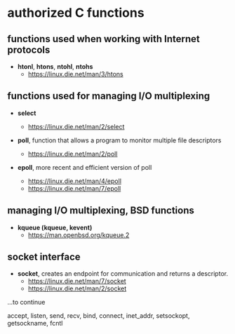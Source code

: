 
# authorized C functions

## functions used when working with Internet protocols

* **htonl**, **htons**, **ntohl**, **ntohs**
    * https://linux.die.net/man/3/htons

## functions used for managing I/O multiplexing

* **select**
    * https://linux.die.net/man/2/select

* **poll**, function that allows a program to monitor multiple file descriptors
    * https://linux.die.net/man/2/poll

* **epoll**, more recent and efficient version of poll
    * https://linux.die.net/man/4/epoll
    * https://linux.die.net/man/7/epoll

## managing I/O multiplexing, BSD functions

* **kqueue (kqueue, kevent)**
    * https://man.openbsd.org/kqueue.2

## socket interface 

* **socket**, creates an endpoint for communication and returns a descriptor.
    * https://linux.die.net/man/7/socket
    * https://linux.die.net/man/2/socket

...to continue

accept, listen, send, recv, bind, connect,
inet_addr, setsockopt, getsockname, fcntl